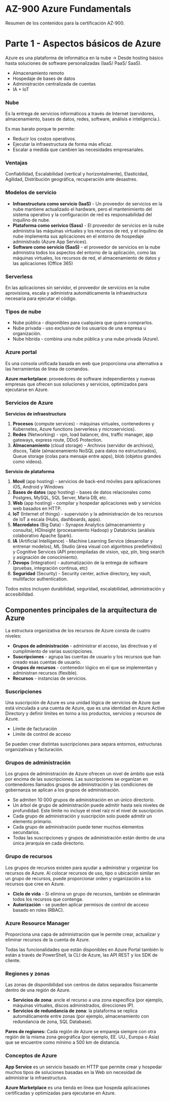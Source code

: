 # AZ-900 Azure Fundamentals
Resumen de los contenidos para la certificación AZ-900.

# Parte 1 - Aspectos básicos de Azure

Azure es una plataforma de informática en la nube → Desde hosting básico hasta soluciones de software personalizadas (IaaS/ PaaS/ SaaS).

- Almacenamiento remoto
- Hospedaje de bases de datos
- Administración centralizada de cuentas
- IA + IoT

### Nube

Es la entrega de servicios informáticos a través de Internet (servidores, almacenamiento, bases de datos, redes, software, análisis e inteligencia.).

Es mas barato porque te permite:

- Reducir los costos operativos.
- Ejecutar la infraestructura de forma más eficaz.
- Escalar a medida que cambien las necesidades empresariales.

### **Ventajas**

 Confiabilidad, Escalabilidad (vertical y horizontalmente), Elasticidad, Agilidad, Distribución geográfica, recuperación ante desastres.

### Modelos de servicio

- **Infraestructura como servicio (IaaS)** - Un proveedor de servicios en la nube mantiene actualizado el hardware, pero el mantenimiento del sistema operativo y la configuración de red es responsabilidad del inquilino de nube.
- **Plataforma como serivico (Sass)** - El proveedor de servicios en la nube administra las máquinas virtuales y los recursos de red, y el inquilino de nube implementa sus aplicaciones en el entorno de hospedaje administrado (Azure App Services).
- **Software como servicio (SaaS)** - el proveedor de servicios en la nube administra todos los aspectos del entorno de la aplicación, como las máquinas virtuales, los recursos de red, el almacenamiento de datos y las aplicaciones (Office 365)

### Serverless

En las aplicaciones sin servidor, el proveedor de servicios en la nube aprovisiona, escala y administra automáticamente la infraestructura necesaria para ejecutar el código.

### Tipos de nube

- Nube pública - disponibles para cualquiera que quiera comprarlos.
- Nube privada - uso exclusivo de los usuarios de una empresa u organización.
- Nube híbrida - combina una nube pública y una nube privada (Azure).

### Azure portal

Es una consola unificada basada en web que proporciona una alternativa a las herramientas de línea de comandos.

**Azure marketplace**: proveedores de software independientes y nuevas empresas que ofrecen sus soluciones y servicios, optimizados para ejecutarse en Azure.

### Servicios de Azure

**Servicios de infraestructura**

1. **Procesos** (compute services) - máquinas virtuales, contenedores y Kubernetes, Azure functions (serverless y microservicios).
2. **Redes** (Networking) - vpn, load balancer, dns, traffic manager, app gateways, express route, DDoS Protection.
3. **Almacenamiento** (cloud storage) - Archivos (servidor de archivos), discos, Table (almacenamiento NoSQL para datos no estructurados), Queue storage (colas para mensaje entre apps), blob (objetos grandes como videos).

**Servicio de plataforma**

1. **Movil** (app hosting) - servicios de back-end móviles para aplicaciones iOS, Android y Windows
2. **Bases de datos** (app hosting) - bases de datos relacionales como Postgres, MySQL, SQL Server, Maria DB, etc.
3. **Web** (app hosting) - compilar y hospedar aplicaciones web y servicios web basados en HTTP.
4. **IoT** (Internet of things) - supervisión y la administración de los recursos de IoT a escala (Hubs, dashboards, apps).
5. **Macrodatos** (Big Data) - Synapse Analytics (almacenamiento y consulta), HDInsight (procesamiento Hadoop) y Databricks (análisis colaborativo Apache Spark).
6. **IA** (Artificial Intelligence) - Machine Learning Service (desarrollar y entrenar modelos), ML Studio (área visual con algoritmos predefinidos) y Cognitive Services (API precompiladas de vision, vpz, pln, bing search y asignación de conocimiento).
7. **Devops** (Integration) - automatización de la entrega de software (pruebas, integración continua, etc)
8. **Seguridad** (Security) - Security center, active directory, key vault, multifactor authentication.

Todos estos incluyen durabilidad, seguridad, escalabilidad, administración y accesibilidad.

## Componentes principales de la arquitectura de Azure

La estructura organizativa de los recursos de Azure consta de cuatro niveles: 

- **Grupos de administración** - administrar el acceso, las directivas y el cumplimiento de varias suscripciones.
- **Suscripciones** - agrupa las cuentas de usuario y los recursos que han creado esas cuentas de usuario.
- **Grupos de recursos** - contenedor lógico en el que se implementan y administran recursos (flexible).
- **Recursos** - instancias de servicios.

### Suscripciones

Una suscripción de Azure es una unidad lógica de servicios de Azure que está vinculada a una cuenta de Azure, que es una identidad en Azure Active Directory y definir límites en torno a los productos, servicios y recursos de Azure.

- Límite de facturación
- Límite de control de acceso

Se pueden crear distintas suscripciones para separa entornos, estructuras organizativas y facturación.

### Grupos de administración

Los grupos de administración de Azure ofrecen un nivel de ámbito que está por encima de las suscripciones. Las suscripciones se organizan en contenedores llamados grupos de administración y las condiciones de gobernanza se aplican a los grupos de administración.

- Se admiten 10 000 grupos de administración en un único directorio.
- Un árbol de grupo de administración puede admitir hasta seis niveles de profundidad. Este límite no incluye el nivel raíz ni el nivel de suscripción.
- Cada grupo de administración y suscripción solo puede admitir un elemento primario.
- Cada grupo de administración puede tener muchos elementos secundarios.
- Todas las suscripciones y grupos de administración están dentro de una única jerarquía en cada directorio.

### Grupo de recursos

Los grupos de recursos existen para ayudar a administrar y organizar los recursos de Azure. Al colocar recursos de uso, tipo o ubicación similar en un grupo de recursos, puede proporcionar orden y organización a los recursos que cree en Azure.

- **Ciclo de vida** - Si elimina un grupo de recursos, también se eliminarán todos los recursos que contenga.
- **Autorización** - se pueden aplicar permisos de control de acceso basado en roles (RBAC).

### Azure Resource Manager

Proporciona una capa de administración que le permite crear, actualizar y eliminar recursos de la cuenta de Azure.

Todas las funcionalidades que están disponibles en Azure Portal también lo están a través de PowerShell, la CLI de Azure, las API REST y los SDK de cliente.

 

### Regiones y zonas

Las zonas de disponibilidad son centros de datos separados físicamente dentro de una región de Azure.

- **Servicios de zona**: ancle el recurso a una zona específica (por ejemplo, máquinas virtuales, discos administrados, direcciones IP).
- **Servicios de redundancia de zona**: la plataforma se replica automáticamente entre zonas (por ejemplo, almacenamiento con redundancia de zona, SQL Database).

**Pares de regiones:** Cada región de Azure se empareja siempre con otra región de la misma zona geográfica (por ejemplo, EE. UU., Europa o Asia) que se encuentre como mínimo a 500 km de distancia.

### Conceptos de Azure

**App Service** es un servicio basado en HTTP que permite crear y hospedar muchos tipos de soluciones basadas en la Web sin necesidad de administrar la infraestructura.

**Azure Marketplace** es una tienda en línea que hospeda aplicaciones certificadas y optimizadas para ejecutarse en Azure.

